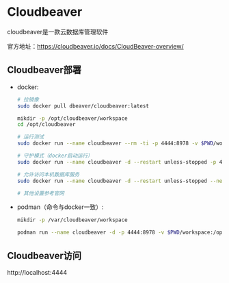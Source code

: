 # Cloudbeaver

cloudbeaver是一款云数据库管理软件

官方地址：https://cloudbeaver.io/docs/CloudBeaver-overview/

## Cloudbeaver部署

* docker:

  ```bash
  # 拉镜像
  sudo docker pull dbeaver/cloudbeaver:latest

  mikdir -p /opt/cloudbeaver/workspace
  cd /opt/cloudbeaver
  
  # 运行测试
  sudo docker run --name cloudbeaver --rm -ti -p 4444:8978 -v $PWD/workspace:/opt/cloudbeaver/workspace  cloudbeaver:latest

  # 守护模式（docker启动运行）
  sudo docker run --name cloudbeaver -d --restart unless-stopped -p 4444:8978 -v $PWD/workspace:/opt/cloudbeaver/workspace dbeaver/cloudbeaver:latest

  # 允许访问本机数据库服务
  sudo docker run --name cloudbeaver -d --restart unless-stopped --network host -p 4444:8978 -v $PWD/workspace:/opt/cloudbeaver/workspace dbeaver/cloudbeaver:latest

  # 其他设置参考官网
  ```

* podman（命令与docker一致）:

  ```bash
  mikdir -p /var/cloudbeaver/workspace

  podman run --name cloudbeaver -d -p 4444:8978 -v $PWD/workspace:/opt/cloudbeaver/workspace dbeaver/cloudbeaver:latest
  ```

## Cloudbeaver访问

http://localhost:4444